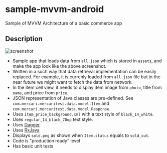 # sample-mvvm-android
Sample of MVVM Architecture of a basic commerce app

## Description

![screenshot](https://preview.ibb.co/fst4d5/Screen_Shot_2017_05_05_at_2_56_26_PM.png)

- Sample app that loads data from `all.json` which is stored in `assets`, and make the app look like the above screenshot.
- Written in a such way that data retrieval implementation can be easily replaced. For example, it is currenly loaded from `all.json` file but in the near future we might want to fetch the data from network.
- In the item cell view, it needs to display item image from `photo`, title from `name`, and price from `price`.
- JSON representation of Java classes are pre-defined. See `com.mercari.mercaritest.data.model.Item` and `com.mercari.mercaritest.data.model.Response`.
- Uses `item_price_background.xml` with a text style of `black_14_white`.
- Uses `regular_14_black_70op` text style.
- Uses [Dagger](https://google.github.io/dagger/)
- Uses [RxJava](https://github.com/ReactiveX/RxJava)
- Displays `sold.png` as shown when `Item.status` equals to `sold_out`.
- Code is "production ready" level
- Has basic unit tests

